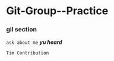 # Git-Group--Practice





### gil section
`ask about me`
***yu heard***

```
Tim Contribution
```

